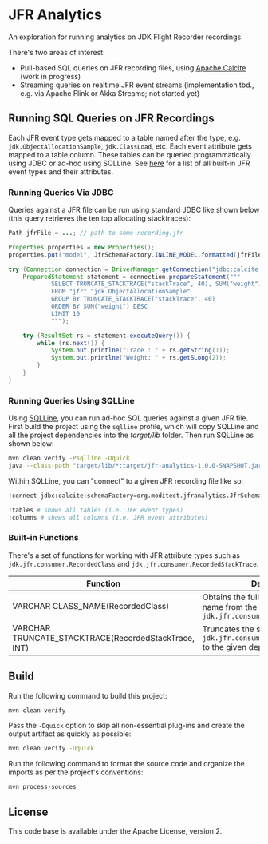 # JFR Analytics

An exploration for running analytics on JDK Flight Recorder recordings.

There's two areas of interest:

* Pull-based SQL queries on JFR recording files, using [Apache Calcite](https://calcite.apache.org/) (work in progress)
* Streaming queries on realtime JFR event streams (implementation tbd., e.g. via Apache Flink or Akka Streams; not started yet)

## Running SQL Queries on JFR Recordings

Each JFR event type gets mapped to a table named after the type, e.g. `jdk.ObjectAllocationSample`, `jdk.ClassLoad`, etc.
Each event attribute gets mapped to a table column.
These tables can be queried programmatically using JDBC or ad-hoc using SQLLine.
See [here](https://bestsolution-at.github.io/jfr-doc/openjdk-17.html) for a list of all built-in JFR event types and their attributes.

### Running Queries Via JDBC

Queries against a JFR file can be run using standard JDBC like shown below
(this query retrieves the ten top allocating stacktraces):

```java
Path jfrFile = ...; // path to some-recording.jfr

Properties properties = new Properties();
properties.put("model", JfrSchemaFactory.INLINE_MODEL.formatted(jfrFile));

try (Connection connection = DriverManager.getConnection("jdbc:calcite:", properties)) {
    PreparedStatement statement = connection.prepareStatement("""
            SELECT TRUNCATE_STACKTRACE("stackTrace", 40), SUM("weight")
            FROM "jfr"."jdk.ObjectAllocationSample"
            GROUP BY TRUNCATE_STACKTRACE("stackTrace", 40)
            ORDER BY SUM("weight") DESC
            LIMIT 10
            """);

    try (ResultSet rs = statement.executeQuery()) {
        while (rs.next()) {
            System.out.printlne("Trace : " + rs.getString(1));
            System.out.printlne("Weight: " + rs.getSLong(2));
        }
    }
}
```

### Running Queries Using SQLLine

Using [SQLLine](https://julianhyde.github.io/sqlline/manual.html), you can run ad-hoc SQL queries against a given JFR file.
First build the project using the `sqlline` profile, which will copy SQLLine and all the project dependencies into the _target/lib_ folder.
Then run SQLLine as shown below:

```bash
mvn clean verify -Psqlline -Dquick
java --class-path "target/lib/*:target/jfr-analytics-1.0.0-SNAPSHOT.jar" sqlline.SqlLine
```

Within SQLLine, you can "connect" to a given JFR recording file like so:

```bash
!connect jdbc:calcite:schemaFactory=org.moditect.jfranalytics.JfrSchemaFactory;schema.file=src/test/resources/class-loading.jfr dummy dummy

!tables # shows all tables (i.e. JFR event types)
!columns # shows all columns (i.e. JFR event attributes)
```

### Built-in Functions

There's a set of functions for working with JFR attribute types such as `jdk.jfr.consumer.RecordedClass` and `jdk.jfr.consumer.RecordedStackTrace`.

| Function                                             | Description                                                                                    |
| ---------------------------------------------------- | ---------------------------------------------------------------------------------------------- |
| VARCHAR CLASS_NAME(RecordedClass)                    | Obtains the fully-qualified class name from the given `jdk.jfr.consumer.RecordedClass`         |
| VARCHAR TRUNCATE_STACKTRACE(RecordedStackTrace, INT) | Truncates the stacktrace of the given `jdk.jfr.consumer.RecordedStackTrace` to the given depth |

## Build

Run the following command to build this project:

```bash
mvn clean verify
```

Pass the `-Dquick` option to skip all non-essential plug-ins and create the output artifact as quickly as possible:

```bash
mvn clean verify -Dquick
```

Run the following command to format the source code and organize the imports as per the project's conventions:

```bash
mvn process-sources
```

## License

This code base is available under the Apache License, version 2.
